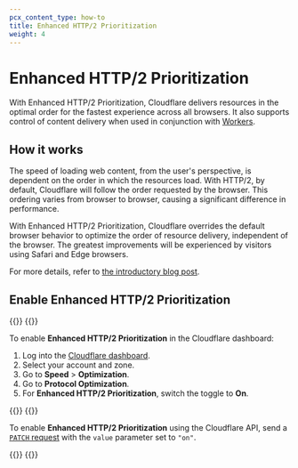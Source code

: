 ```yaml
---
pcx_content_type: how-to
title: Enhanced HTTP/2 Prioritization
weight: 4
---
```


# Enhanced HTTP/2 Prioritization

With Enhanced HTTP/2 Prioritization, Cloudflare delivers resources in the optimal order for the fastest experience across all browsers. It also supports control of content delivery when used in conjunction with [Workers](/workers/).

## How it works

The speed of loading web content, from the user's perspective, is dependent on the order in which the resources load. With HTTP/2, by default, Cloudflare will follow the order requested by the browser. This ordering varies from browser to browser, causing a significant difference in performance.

With Enhanced HTTP/2 Prioritization, Cloudflare overrides the default browser behavior to optimize the order of resource delivery, independent of the browser. The greatest improvements will be experienced by visitors using Safari and Edge browsers.

For more details, refer to [the introductory blog post](https://blog.cloudflare.com/better-http-2-prioritization-for-a-faster-web/).

## Enable Enhanced HTTP/2 Prioritization

{{<tabs labels="Dashboard | API">}}
{{<tab label="dashboard" no-code="true">}}

To enable **Enhanced HTTP/2 Prioritization** in the Cloudflare dashboard:

1. Log into the [Cloudflare dashboard](https://dash.cloudflare.com).
2. Select your account and zone.
3. Go to **Speed** > **Optimization**.
4. Go to **Protocol Optimization**.
5. For **Enhanced HTTP/2 Prioritization**, switch the toggle to **On**.

{{</tab>}}
{{<tab label="api" no-code="true">}}

To enable **Enhanced HTTP/2 Prioritization** using the Cloudflare API, send a [`PATCH` request](/api/operations/zone-settings-change-h2_prioritization-setting) with the `value` parameter set to `"on"`.

{{</tab>}}
{{</tabs>}}